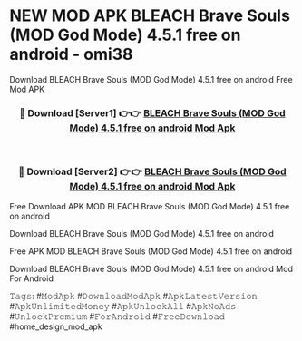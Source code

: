 # NEW MOD APK BLEACH Brave Souls (MOD God Mode) 4.5.1 free on android - omi38
Download BLEACH Brave Souls (MOD God Mode) 4.5.1 free on android Free Mod APK

<div align="center">
<h3>🔴 Download [Server1] 👉👉 <a href="https://apk-comot.site?title=BLEACH_Brave_Souls_(MOD_God_Mode)_4.5.1_free_on_android">BLEACH Brave Souls (MOD God Mode) 4.5.1 free on android Mod Apk</a></h3><br>

<h3>🔴 Download [Server2] 👉👉 <a href="https://apk-comot.site?title=BLEACH_Brave_Souls_(MOD_God_Mode)_4.5.1_free_on_android">BLEACH Brave Souls (MOD God Mode) 4.5.1 free on android Mod Apk</a></h3>
</div>


Free Download APK MOD BLEACH Brave Souls (MOD God Mode) 4.5.1 free on android

Download BLEACH Brave Souls (MOD God Mode) 4.5.1 free on android 

Free APK MOD BLEACH Brave Souls (MOD God Mode) 4.5.1 free on android 

Download BLEACH Brave Souls (MOD God Mode) 4.5.1 free on android Mod For Android

𝚃𝚊𝚐𝚜: #𝙼𝚘𝚍𝙰𝚙𝚔 #𝙳𝚘𝚠𝚗𝚕𝚘𝚊𝚍𝙼𝚘𝚍𝙰𝚙𝚔 #𝙰𝚙𝚔𝙻𝚊𝚝𝚎𝚜𝚝𝚅𝚎𝚛𝚜𝚒𝚘𝚗 #𝙰𝚙𝚔𝚄𝚗𝚕𝚒𝚖𝚒𝚝𝚎𝚍𝙼𝚘𝚗𝚎𝚢 #𝙰𝚙𝚔𝚄𝚗𝚕𝚘𝚌𝚔𝙰𝚕𝚕 #𝙰𝚙𝚔𝙽𝚘𝙰𝚍𝚜 #𝚄𝚗𝚕𝚘𝚌𝚔𝙿𝚛𝚎𝚖𝚒𝚞𝚖 #𝙵𝚘𝚛𝙰𝚗𝚍𝚛𝚘𝚒𝚍 #𝙵𝚛𝚎𝚎𝙳𝚘𝚠𝚗𝚕𝚘𝚊𝚍 #home_design_mod_apk
